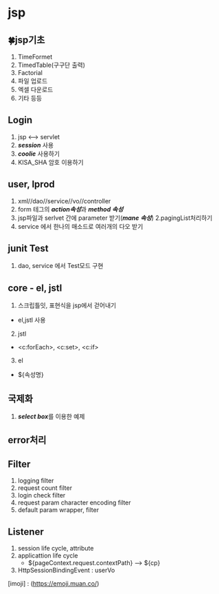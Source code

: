# jsp

## :four_leaf_clover:jsp기초
1. TimeFormet
2. TimedTable(구구단 출력)
3. Factorial
4. 파일 업로드
5. 엑셀 다운로드
6. 기타 등등

## Login 
1. jsp <--> servlet
2. ***session*** 사용
3. ***coolie*** 사용하기
4. KISA_SHA 암호 이용하기

## user, lprod
1. xml//dao//service//vo//controller
 1. form 테그의 ***action속성***과 ***method 속성***
 2. jsp파일과 serlvet 간에 parameter 받기(***mane 속성***)
2.pagingList처리하기
 1. service 에서 한나의 매소드로 여러개의 다오 받기
 
## junit Test
1. dao, service 에서 Test모드 구현

## core -  el, jstl
1. 스크립틀잇, 표현식을 jsp에서 걷어내기
 - el,jstl 사용
2. jstl
 - <c:forEach>, <c:set>, <c:if>
3. el
 - ${속성명}

## 국제화
1. ***select box***를 이용한 예제

## error처리

## Filter
1. logging filter
2. request count filter
3. login check filter
4. request param character encoding filter
5. default param wrapper, filter
 
## Listener
1. session life cycle, attribute
2. applicattion life cycle
   - ${pageContext.request.contextPath}
     --> ${cp}
3. HttpSessionBindingEvent : userVo
 




[imoji] : (https://emoji.muan.co/)
